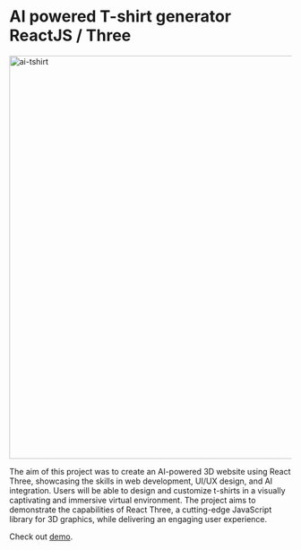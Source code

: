 AI powered T-shirt generator ReactJS / Three
=======

<img width="719" alt="ai-tshirt" src="https://user-images.githubusercontent.com/104906717/233646870-5dd077e3-42ed-4972-8082-f5df12bc9866.png">


The aim of this project was to create an AI-powered 3D website using React Three, showcasing the skills in web development, UI/UX design, and AI integration. Users will be able to design and customize t-shirts in a visually captivating and immersive virtual environment. The project aims to demonstrate the capabilities of React Three, a cutting-edge JavaScript library for 3D graphics, while delivering an engaging user experience.

Check out [demo](https://easyestate.tech).

